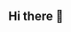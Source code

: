 ## Hi there 👋

<!--
**IsaBurn/IsaBurn** is a ✨ _special_ ✨ repository because its `README.md` (this file) appears on your GitHub profile.

Here are some ideas to get you started:

- I am a student at Seattle Pacific University
- 🌱 I’m currently learning ...
- 👯 I’m looking to collaborate on ...
- 🤔 I’m looking for help with ...
- 💬 Ask me about ...
- 📫 How to reach me: ...
- 😄 Pronouns: ...
- ⚡ Fun fact: ...
-->
